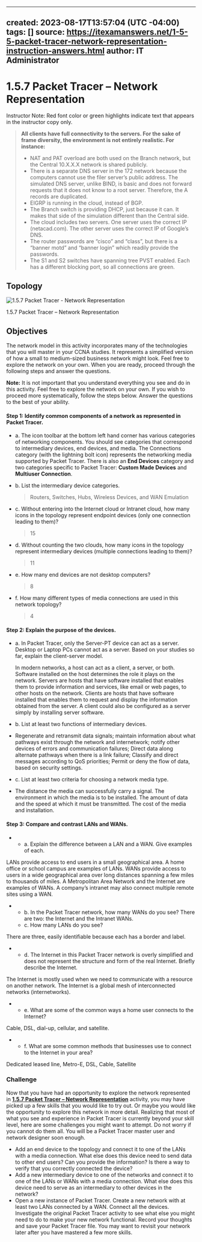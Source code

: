 
---
created: 2023-08-17T13:57:04 (UTC -04:00)
tags: []
source: https://itexamanswers.net/1-5-5-packet-tracer-network-representation-instruction-answers.html
author: IT Administrator
---

# 1.5.7 Packet Tracer – Network Representation

Instructor Note: Red font color or green highlights indicate text that appears in the instructor copy only.  

> **All clients have full connectivity to the servers. For the sake of frame diversity, the environment is not entirely realistic. For instance:**
>
> -   NAT and PAT overload are both used on the Branch network, but the Central 10.X.X.X network is shared publicly.
> -   There is a separate DNS server in the 172 network because the computers cannot use the filer server’s public address. The simulated DNS server, unlike BIND, is basic and does not forward requests that it does not know to a root server. Therefore, the A records are duplicated.
> -   EIGRP is running in the cloud, instead of BGP.
> -   The Branch switch is providing DHCP, just because it can. It makes that side of the simulation different than the Central side.
> -   The cloud includes two servers. One server uses the correct IP (netacad.com). The other server uses the correct IP of Google’s DNS.
> -   The router passwords are “cisco” and “class”, but there is a “banner motd” and “banner login” which readily provide the passwords.
> -   The S1 and S2 switches have spanning tree PVST enabled. Each has a different blocking port, so all connections are green.


## Topology

![1.5.7 Packet Tracer - Network Representation](https://itexamanswers.net/wp-content/uploads/2019/10/1.2.4.5-Packet-Tracer-Network-Representation.jpg?ezimgfmt=rs:715x547/rscb2/ng:webp/ngcb2)

1.5.7 Packet Tracer – Network Representation

## Objectives

The network model in this activity incorporates many of the technologies that you will master in your CCNA studies. It represents a simplified version of how a small to medium-sized business network might look. Feel free to explore the network on your own. When you are ready, proceed through the following steps and answer the questions.

**Note:** It is not important that you understand everything you see and do in this activity. Feel free to explore the network on your own. If you wish to proceed more systematically, follow the steps below. Answer the questions to the best of your ability.


#### Step 1: Identify common components of a network as represented in Packet Tracer.

- a. The icon toolbar at the bottom left hand corner has various categories of networking components. You should see categories that correspond to intermediary devices, end devices, and media. The Connections category (with the lightning bolt icon) represents the networking media supported by Packet Tracer. There is also an **End Devices** category and two categories specific to Packet Tracer: **Custom Made Devices** and **Multiuser Connection**.

- b. List the intermediary device categories.

   > Routers, Switches, Hubs, Wireless Devices, and WAN Emulation

- c. Without entering into the Internet cloud or Intranet cloud, how many icons in the topology represent endpoint devices (only one connection leading to them)?

   > 15
 
- d. Without counting the two clouds, how many icons in the topology represent intermediary devices (multiple connections leading to them)?

   >11
     
- e. How many end devices are not desktop computers?

   > 8
    
- f. How many different types of media connections are used in this network topology?

   > 4
    
#### Step 2: Explain the purpose of the devices.

-   a. In Packet Tracer, only the Server-PT device can act as a server. Desktop or Laptop PCs cannot act as a server. Based on your studies so far, explain the client-server model.  
    
    In modern networks, a host can act as a client, a server, or both. Software installed on the host determines the role it plays on the network. Servers are hosts that have software installed that enables them to provide information and services, like email or web pages, to other hosts on the network. Clients are hosts that have software installed that enables them to request and display the information obtained from the server. A client could also be configured as a server simply by installing server software.
    
-   b. List at least two functions of intermediary devices.
-   Regenerate and retransmit data signals; maintain information about what pathways exist through the network and internetwork; notify other devices of errors and communication failures; Direct data along alternate pathways when there is a link failure; Classify and direct messages according to QoS priorities; Permit or deny the flow of data, based on security settings.
    
-   c. List at least two criteria for choosing a network media type.
-   The distance the media can successfully carry a signal. The environment in which the media is to be installed. The amount of data and the speed at which it must be transmitted. The cost of the media and installation.


#### Step 3: Compare and contrast LANs and WANs.

-   -   a. Explain the difference between a LAN and a WAN. Give examples of each.

LANs provide access to end users in a small geographical area. A home office or school campus are examples of LANs. WANs provide access to users in a wide geographical area over long distances spanning a few miles to thousands of miles. A Metropolitan Area Network and the Internet are examples of WANs. A company’s intranet may also connect multiple remote sites using a WAN.

-   -   b. In the Packet Tracer network, how many WANs do you see? There are two: the Internet and the Intranet WANs.
    -   c. How many LANs do you see?

There are three, easily identifiable because each has a border and label.

-   -   d. The Internet in this Packet Tracer network is overly simplified and does not represent the structure and form of the real Internet. Briefly describe the Internet.

The Internet is mostly used when we need to communicate with a resource on another network. The Internet is a global mesh of interconnected networks (internetworks).

-   -   e. What are some of the common ways a home user connects to the Internet?

Cable, DSL, dial-up, cellular, and satellite.


-   -   f. What are some common methods that businesses use to connect to the Internet in your area?

Dedicated leased line, Metro-E, DSL, Cable, Satellite

### Challenge

Now that you have had an opportunity to explore the network represented in **[1.5.7 Packet Tracer – Network Representation](https://itexamanswers.net/1-5-7-packet-tracer-network-representation-instruction-answers.html)** activity, you may have picked up a few skills that you would like to try out. Or maybe you would like the opportunity to explore this network in more detail. Realizing that most of what you see and experience in Packet Tracer is currently beyond your skill level, here are some challenges you might want to attempt. Do not worry if you cannot do them all. You will be a Packet Tracer master user and network designer soon enough.

-   Add an end device to the topology and connect it to one of the LANs with a media connection. What else does this device need to send data to other end users? Can you provide the information? Is there a way to verify that you correctly connected the device?
-   Add a new intermediary device to one of the networks and connect it to one of the LANs or WANs with a media connection. What else does this device need to serve as an intermediary to other devices in the network?
-   Open a new instance of Packet Tracer. Create a new network with at least two LANs connected by a WAN. Connect all the devices. Investigate the original Packet Tracer activity to see what else you might need to do to make your new network functional. Record your thoughts and save your Packet Tracer file. You may want to revisit your network later after you have mastered a few more skills.
